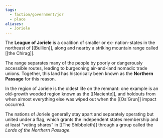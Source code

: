 ```yaml
---
tags:
  - faction/government/jor
  - place
aliases:
  - Joriele
---
```

The **League of Joriele** is a coalition of smaller or ex- nation-states in the northeast of [[Bullion]], along and nearby a striking mountain range called [[the Chirag]]. 

The range separates many of the people by poorly or dangerously accessible routes, leading to burgeoning air-and-land nomadic trade unions. Together, this land has historically been known as the **Northern Passage** for this reason.

In the region of Joriele is the oldest life on the remnant: one example is an old-growth wooded region known as the [[Naciente]], and holdouts from when almost everything else was wiped out when the [[Os'Grun]] impact occurred. 

The nations of Joriele generally stay apart and separately operating but united under a flag, which grants the independent states membership and at least “voting shares” in [[The Shibboleth]] through a group called the _Lords of the Northern Passage_. 